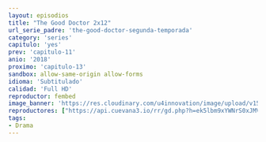 ```yaml
---
layout: episodios
title: "The Good Doctor 2x12"
url_serie_padre: 'the-good-doctor-segunda-temporada'
category: 'series'
capitulo: 'yes'
prev: 'capitulo-11'
anio: '2018'
proximo: 'capitulo-13'
sandbox: allow-same-origin allow-forms
idioma: 'Subtitulado'
calidad: 'Full HD'
reproductor: fembed
image_banner: 'https://res.cloudinary.com/u4innovation/image/upload/v1560111093/goodd-dcotro-banner-min_tsja92.jpg'
reproductores: ["https://api.cuevana3.io/rr/gd.php?h=ek5lbm9xYWNrS0xJMVp5b21KREk0dFBLbjVkaHhkRGdrOG1jbnBpUnhhS1Z4WDJsZnNlejZhbkthbVpubXRiSnNLVitmYWpHejhlbnVZQ1RoTkRJeDZXU3FadVkyUT09"]
tags:
- Drama
---
```











